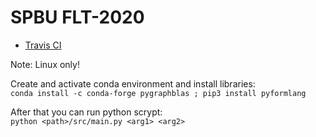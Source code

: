 # SPBU FLT-2020
 - [Travis CI](https://travis-ci.com/github/AlanGamaonov/spbu-gdb2020)

 Note: Linux only! <br />
 
 Create and activate conda environment and install libraries: <br />
 `conda install -c conda-forge pygraphblas ; pip3 install pyformlang`
 
 After that you can run python scrypt: <br />
 `python <path>/src/main.py <arg1> <arg2>`

